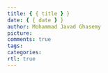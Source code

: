 ```yaml
---
title: { { title } }
date: { { date } }
author: Mohammad Javad Ghasemy
picture:
comments: true
tags:
categories:
rtl: true
---
```

